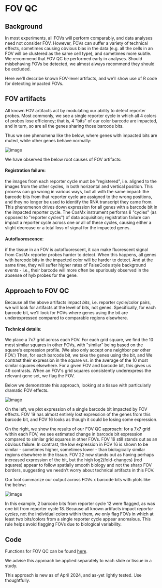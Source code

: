 # FOV QC

## Background

In most experiments, all FOVs will perform comparably, and data analyses need not consider FOV.
However, FOVs can suffer a variety of technical effects, sometimes causing obvious bias in the 
data (e.g. all the cells in an FOV will be clustered as the same cell type), and sometimes more subtle. 
We recommend that FOV QC be performed early in analyses. Should misbehaving FOVs be detected,
we almost always recommend they should be excluded. 

Here we'll describe known FOV-level artifacts, and we'll show use of R code for detecting 
impacted FOVs.

## FOV artifacts

All known FOV artifacts act by modulating our ability to detect reporter probes.
Most commonly, we see a single reporter cycle in which all 4 colors of probes lose efficiency;
that is, 4 "bits" of our color barcode are impacted, and in turn, so are all the genes sharing those barcode bits. 

Thus we see phenomena like the below, where genes with impacted bits are muted, while other genes behave normally:

![image](https://github.com/Nanostring-Biostats/CosMx-Analysis-Scratch-Space/assets/4357938/3e3dbed6-5469-4bab-885e-ad1534dba420)


We have observed the below root causes of FOV artifacts:

#### Registration failure: 
the images from each reporter cycle must be "registered", i.e. 
aligned to the images from the other cycles, in both horizontal and vertical position. 
This process can go wrong in various ways, but all with the same impact: the barcode bits 
from that reporter cycle are assigned to the wrong positions, and they no longer be used
to identify the RNA transcript they came from. This phenomenon drives down expression
for all genes with a barcode bit in the impacted reporter cycle. 
The CosMx instrument performs 8 "cycles" (as opposed to "reporter cycles") of data acquisition;
registration failure can impact a reporter cycle across one or all of these cycles, causing
either a slight decrease or a total loss of signal for the impacted genes. 

#### Autofluorescence: 
if the tissue in an FOV is autofluorescent, it can make fluorescent 
signal from CosMx reporter probes harder to detect. When this happens, all genes with barcode
bits in the impacted color will be harder to detect. And at the same time, they will
suffer higher rates of FalseCode style background events - i.e., their barcode will 
more often be spuriously observed in the absense of hyb probes for the gene. 


## Approach to FOV QC

Because all the above artifacts impact *bits*, i.e. reporter cycle/color pairs, 
we will look for artifacts at the level of bits, not genes. 
Specifically, for each barcode bit, we'll look for FOVs where genes using the bit are
underexpressed compared to comparable regions elsewhere. 

#### Technical details: 

We place a 7x7 grid across each FOV. For each grid square, we find the 10 most similar squares
in other FOVs, with "similar" being based on the square's expression profile. (We also only accept one 
neighbor per other FOV.)
Then, for each barcode bit, we take the genes using the bit, and We contrast their 
expression in the square vs. in the average of the 10 most similar squares elsewhere. 
For a given FOV and barcode bit, this gives us 49 contrasts. 
When an FOV's grid squares consistently underexpress the relevant gene set, we flag the FOV.

Below we demonstrate this approach, looking at a tissue with particularly dramatic FOV effects. 

![image](https://github.com/Nanostring-Biostats/CosMx-Analysis-Scratch-Space/assets/4357938/76c95e5d-9bef-4bea-9571-84b37cf9b988)

On the left, we plot expression of a single barcode bit impacted by FOV effects. 
FOV 19 has almost entirely lost expression of the genes from this barcode bit,
and FOV 16 looks as though it could be losing some expression. 

On the right, we show the results of our FOV QC approach: for a 7x7 grid within 
each FOV, we see estimated change in barcode bit expression compared to similar 
grid squares in other FOVs. FOV 19 still stands out as an obvious failure. 
In contrast, the low expression in FOV 16 is shown to be similar - sometimes higher, sometimes lower - 
than biologically similar regions elsewhere in the tissue. 
FOV 22 now stands out as having perhaps increased expression of the bit, but the high
log2(fold-changes) (red squares) appear to follow spatially smooth biology and not the 
sharp FOV borders, suggesting we needn't worry about technical artifacts in this FOV. 

Our tool summarize our output across FOVs x barcode bits with plots like the below:

![image](https://github.com/Nanostring-Biostats/CosMx-Analysis-Scratch-Space/assets/4357938/1faead6b-1111-4133-9c4d-555ebde70c6b)

In this example, 2 barcode bits from reporter cycle 12 were flagged, as was one bit from reporter cycle 18. 
Because all known artifacts impact *reporter cycles*, not the individual colors within them, we only flag FOVs
in which at least two bits/colors from a single reporter cycle appear anomalous. This rule helps avoid flagging
FOVs due to biological variability. 

## Code

Functions for FOV QC can be found [here](../code/FOV%20QC). 

We advise this approach be applied separately to each slide or tissue in a study. 

This approach is new as of April 2024, and as-yet lightly tested. 
Use thoughtfully. 



